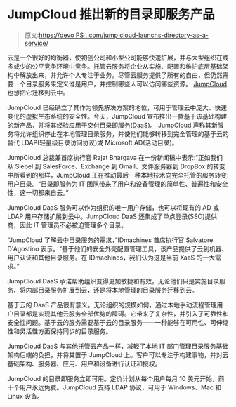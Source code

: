 # JumpCloud 推出新的目录即服务产品

> 原文:[https://devo PS . com/jump cloud-launchs-directory-as-a-service/](https://devops.com/jumpcloud-launches-directory-as-a-service/)

云是一个很好的均衡器，使初创公司和小型公司能够快速扩展，并与大型组织在或多或少的公平竞争环境中竞争。托管云服务将企业从实施、配置和维护底层基础架构中解放出来，并允许个人专注于业务。尽管云服务提供了所有的自由，但仍然需要一个目录服务来定义谁是用户，并控制哪些人可以访问哪些资源。 [JumpCloud](https://www.jumpcloud.com/) 也想把它迁移到云中。

JumpCloud 已经确立了其作为领先解决方案的地位，可用于管理云中庞大、快速变化的虚拟生态系统的安全性。今天，JumpCloud 宣布推出一款基于该基础构建的新产品，并将其经验应用于[交付目录即服务(DaaS)。](http://www.businesswire.com/news/home/20140922005158/en/JumpCloud-Introduces-Directory-as-a-Service#.VCA9HNEtCiN) JumpCloud 声称其新服务将允许组织停止在本地管理目录服务，并使他们能够转移到完全管理的基于云的替代 LDAP(轻量级目录访问协议)或 Microsoft AD(活动目录)。

JumpCloud 总裁兼首席执行官 Rajat Bhargava 在一份新闻稿中表示:“正如我们从 Siebel 到 SalesForce、Exchange 到 Gmail、文件服务器到 DropBox 的转变中所看到的那样，JumpCloud 正在推动最后一种本地技术向完全托管的服务转变:用户目录。“目录即服务为 IT 团队带来了用户和设备管理的简单性、普遍性和安全性，这一切都来自云。”

JumpCloud DaaS 服务可以作为组织的唯一用户存储，也可以将现有的 AD 或 LDAP 用户存储扩展到云中。JumpCloud DaaS 还集成了单点登录(SSO)提供商，因此 IT 管理员不必被迫管理多个目录。

“JumpCloud 了解云中目录服务的需求，”IDmachines 首席执行官 Salvatore D'Agostino 表示。“基于他们的安全外壳配置管理工具，该产品提供了云到机器、用户认证和其他目录服务。在 IDmachines，我们认为这是当前 XaaS 的一大需求。”

JumpCloud DaaS 承诺帮助组织变得更加敏捷和有效，无论他们只是实施目录服务、将内部目录服务扩展到云，还是将本地管理的目录服务迁移到云。

基于云的 DaaS 产品很有意义。无论组织的规模如何，通过本地手动流程管理用户目录都是实现其他云服务全部优势的障碍。它带来了复杂性，并引入了可靠性和安全性问题。基于云的服务需要基于云的目录服务——一种能够在可用性、可伸缩性和灵活性方面保持同步的目录服务。

JumpCloud DaaS 与其他托管云产品一样，减轻了本地 IT 部门管理目录服务基础架构后端的负担，并将其置于 JumpCloud 上。客户可以专注于构建事物，并对云基础架构、服务器、应用、用户和设备进行认证和授权。

JumpCloud 的目录即服务立即可用。定价计划从每个用户每月 10 美元开始，前十个用户永远免费。JumpCloud 支持 LDAP 协议，可用于 Windows、Mac 和 Linux 设备。